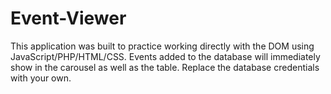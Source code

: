 # Event-Viewer
This application was built to practice working directly with the DOM using JavaScript/PHP/HTML/CSS. Events added to the database will immediately show in the carousel as well as the table. Replace the database credentials with your own. 


